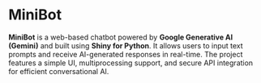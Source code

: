 # MiniBot
**MiniBot** is a web-based chatbot powered by **Google Generative AI (Gemini)** and built using **Shiny for Python**. It allows users to input text prompts and receive AI-generated responses in real-time. The project features a simple UI, multiprocessing support, and secure API integration for efficient conversational AI.
